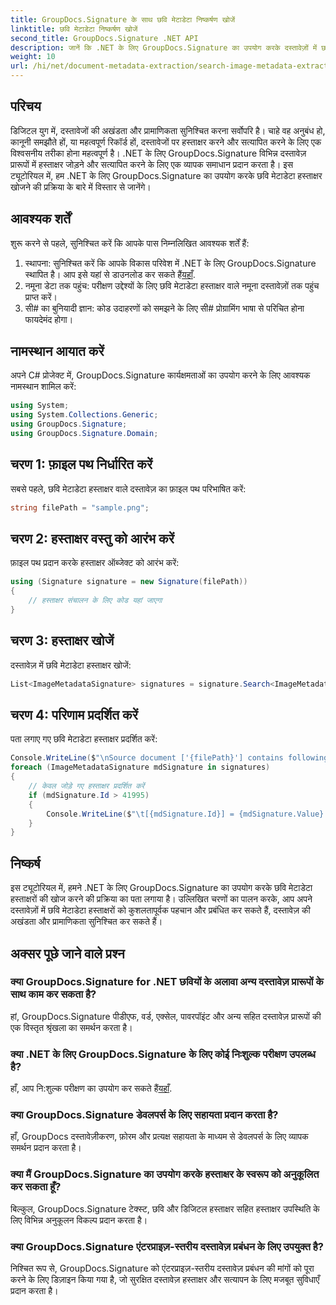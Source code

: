 ```yaml
---
title: GroupDocs.Signature के साथ छवि मेटाडेटा निष्कर्षण खोजें
linktitle: छवि मेटाडेटा निष्कर्षण खोजें
second_title: GroupDocs.Signature .NET API
description: जानें कि .NET के लिए GroupDocs.Signature का उपयोग करके दस्तावेज़ों में छवि मेटाडेटा हस्ताक्षर कैसे खोजें। दस्तावेज़ की अखंडता और प्रामाणिकता को सहजता से बढ़ाएँ।
weight: 10
url: /hi/net/document-metadata-extraction/search-image-metadata-extraction/
---
```

## परिचय
डिजिटल युग में, दस्तावेजों की अखंडता और प्रामाणिकता सुनिश्चित करना सर्वोपरि है। चाहे वह अनुबंध हो, कानूनी समझौते हों, या महत्वपूर्ण रिकॉर्ड हों, दस्तावेजों पर हस्ताक्षर करने और सत्यापित करने के लिए एक विश्वसनीय तरीका होना महत्वपूर्ण है। .NET के लिए GroupDocs.Signature विभिन्न दस्तावेज़ प्रारूपों में हस्ताक्षर जोड़ने और सत्यापित करने के लिए एक व्यापक समाधान प्रदान करता है। इस ट्यूटोरियल में, हम .NET के लिए GroupDocs.Signature का उपयोग करके छवि मेटाडेटा हस्ताक्षर खोजने की प्रक्रिया के बारे में विस्तार से जानेंगे। 
## आवश्यक शर्तें
शुरू करने से पहले, सुनिश्चित करें कि आपके पास निम्नलिखित आवश्यक शर्तें हैं:
1.  स्थापना: सुनिश्चित करें कि आपके विकास परिवेश में .NET के लिए GroupDocs.Signature स्थापित है। आप इसे यहां से डाउनलोड कर सकते हैं[यहाँ](https://releases.groupdocs.com/signature/net/).
2. नमूना डेटा तक पहुंच: परीक्षण उद्देश्यों के लिए छवि मेटाडेटा हस्ताक्षर वाले नमूना दस्तावेज़ों तक पहुंच प्राप्त करें।
3. सी# का बुनियादी ज्ञान: कोड उदाहरणों को समझने के लिए सी# प्रोग्रामिंग भाषा से परिचित होना फायदेमंद होगा।

## नामस्थान आयात करें
अपने C# प्रोजेक्ट में, GroupDocs.Signature कार्यक्षमताओं का उपयोग करने के लिए आवश्यक नामस्थान शामिल करें:
```csharp
using System;
using System.Collections.Generic;
using GroupDocs.Signature;
using GroupDocs.Signature.Domain;
```
## चरण 1: फ़ाइल पथ निर्धारित करें
सबसे पहले, छवि मेटाडेटा हस्ताक्षर वाले दस्तावेज़ का फ़ाइल पथ परिभाषित करें:
```csharp
string filePath = "sample.png";
```
## चरण 2: हस्ताक्षर वस्तु को आरंभ करें
फ़ाइल पथ प्रदान करके हस्ताक्षर ऑब्जेक्ट को आरंभ करें:
```csharp
using (Signature signature = new Signature(filePath))
{
    // हस्ताक्षर संचालन के लिए कोड यहां जाएगा
}
```
## चरण 3: हस्ताक्षर खोजें
दस्तावेज़ में छवि मेटाडेटा हस्ताक्षर खोजें:
```csharp
List<ImageMetadataSignature> signatures = signature.Search<ImageMetadataSignature>(SignatureType.Metadata);
```
## चरण 4: परिणाम प्रदर्शित करें
पता लगाए गए छवि मेटाडेटा हस्ताक्षर प्रदर्शित करें:
```csharp
Console.WriteLine($"\nSource document ['{filePath}'] contains following signatures.");
foreach (ImageMetadataSignature mdSignature in signatures)
{
    // केवल जोड़े गए हस्ताक्षर प्रदर्शित करें
    if (mdSignature.Id > 41995)
    {
        Console.WriteLine($"\t[{mdSignature.Id}] = {mdSignature.Value} ({mdSignature.Type})");
    }
}
```

## निष्कर्ष
इस ट्यूटोरियल में, हमने .NET के लिए GroupDocs.Signature का उपयोग करके छवि मेटाडेटा हस्ताक्षरों की खोज करने की प्रक्रिया का पता लगाया है। उल्लिखित चरणों का पालन करके, आप अपने दस्तावेज़ों में छवि मेटाडेटा हस्ताक्षरों को कुशलतापूर्वक पहचान और प्रबंधित कर सकते हैं, दस्तावेज़ की अखंडता और प्रामाणिकता सुनिश्चित कर सकते हैं।
## अक्सर पूछे जाने वाले प्रश्न
### क्या GroupDocs.Signature for .NET छवियों के अलावा अन्य दस्तावेज़ प्रारूपों के साथ काम कर सकता है?
हां, GroupDocs.Signature पीडीएफ, वर्ड, एक्सेल, पावरपॉइंट और अन्य सहित दस्तावेज़ प्रारूपों की एक विस्तृत श्रृंखला का समर्थन करता है।
### क्या .NET के लिए GroupDocs.Signature के लिए कोई निःशुल्क परीक्षण उपलब्ध है?
हाँ, आप नि:शुल्क परीक्षण का उपयोग कर सकते हैं[यहाँ](https://releases.groupdocs.com/).
### क्या GroupDocs.Signature डेवलपर्स के लिए सहायता प्रदान करता है?
हाँ, GroupDocs दस्तावेज़ीकरण, फ़ोरम और प्रत्यक्ष सहायता के माध्यम से डेवलपर्स के लिए व्यापक समर्थन प्रदान करता है।
### क्या मैं GroupDocs.Signature का उपयोग करके हस्ताक्षर के स्वरूप को अनुकूलित कर सकता हूँ?
बिल्कुल, GroupDocs.Signature टेक्स्ट, छवि और डिजिटल हस्ताक्षर सहित हस्ताक्षर उपस्थिति के लिए विभिन्न अनुकूलन विकल्प प्रदान करता है।
### क्या GroupDocs.Signature एंटरप्राइज़-स्तरीय दस्तावेज़ प्रबंधन के लिए उपयुक्त है?
निश्चित रूप से, GroupDocs.Signature को एंटरप्राइज़-स्तरीय दस्तावेज़ प्रबंधन की मांगों को पूरा करने के लिए डिज़ाइन किया गया है, जो सुरक्षित दस्तावेज़ हस्ताक्षर और सत्यापन के लिए मजबूत सुविधाएँ प्रदान करता है।